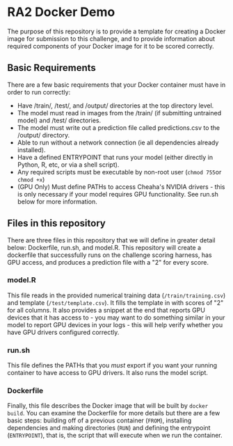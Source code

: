 # RA2 Docker Demo

The purpose of this repository is to provide a template for creating a Docker image for submission to this challenge, and to provide information about required components of your Docker image for it to be scored correctly. 

## Basic Requirements 

There are a few basic requirements that your Docker container must have in order to run correctly: 

- Have /train/, /test/, and /output/ directories at the top directory level. 
- The model must read in images from the /train/ (if submitting untrained model) and /test/ directories.
- The model must write out a prediction file called predictions.csv to the /output/ directory. 
- Able to run without a network connection (ie all dependencies already installed).
- Have a defined ENTRYPOINT that runs your model (either directly in Python, R, etc, or via a shell script). 
- Any required scripts must be executable by non-root user (`chmod 755`or `chmod +x`)
- (GPU Only) Must define PATHs to access Cheaha's NVIDIA drivers - this is only necessary if your model requires GPU functionality. See run.sh below for more information. 

## Files in this repository
There are three files in this repository that we will define in greater detail below: Dockerfile, run.sh, and model.R. This repository will create a dockerfile that successfully runs on the challenge scoring harness, has GPU access, and produces a prediction file with a "2" for every score.

### model.R

This file reads in the provided numerical training data (`/train/training.csv`) and template (`/test/template.csv`). It fills the template in with scores of "2" for all columns. It also provides a snippet at the end that reports GPU devices that it has access to - you may want to do something similar in your model to report GPU devices in your logs - this will help verify whether you have GPU drivers configured correctly. 

### run.sh

This file defines the PATHs that you *must* export if you want your running container to have access to GPU drivers. It also runs the model script. 

### Dockerfile 

Finally, this file describes the Docker image that will be built by `docker build`. You can examine the Dockerfile for more details but there are a few basic steps: building off of a previous container (`FROM`), installing dependencies and making directories (`RUN`) and defining the entrypoint (`ENTRYPOINT`), that is, the script that will execute when we run the container. 
